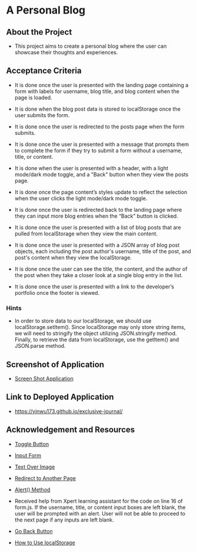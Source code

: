 # A Personal Blog

## About the Project

* This project aims to create a personal blog where the user can showcase their thoughts and experiences.

## Acceptance Criteria

* It is done once the user is presented with the landing page containing a form with labels for username, blog title, and blog content when the page is loaded. 

* It is done when the blog post data is stored to localStorage once the user submits the form. 

* It is done once the user is redirected to the posts page when the form submits. 

* It is done once the user is presented with a message that prompts them to complete the form if they try to submit a form without a username, title, or content.

* It is done when the user is presented with a header, with a light mode/dark mode toggle, and a "Back" button when they view the posts page.

* It is done once the page content’s styles update to reflect the selection when the user clicks the light mode/dark mode toggle. 

* It is done once the user is redirected back to the landing page where they can input more blog entries when the “Back” button is clicked. 

* It is done once the user is presented with a list of blog posts that are pulled from localStorage when they view the main content.

* It is done once the user is presented with a JSON array of blog post objects, each including the post author's username, title of the post, and post's content when they view the localStorage.

* It is done once the user can see the title, the content, and the author of the post when they take a closer look at a single blog entry in the list. 

* It is done once the user is presented with a link to the developer’s portfolio once the footer is viewed. 

### Hints

* In order to store data to our localStorage, we should use localStorage.setItem(). Since localStorage may only store string items, we will need to stringify the object utilizing JSON.stringify method. Finally, to retrieve the data from localStorage, use the getItem() and JSON.parse method.

## Screenshot of Application

* [Screen Shot Application](<Screen Shot Application.png>)

## Link to Deployed Application

* https://yinwu173.github.io/exclusive-journal/

## Acknowledgement and Resources

* [Toggle Button](https://www.w3schools.com/howto/howto_js_toggle_dark_mode.asp)

* [Input Form](https://www.w3schools.com/tags/tag_label.asp)

* [Text Over Image](https://www.w3schools.com/howto/howto_css_image_text.asp)

* [Redirect to Another Page](https://www.w3schools.com/howto/howto_js_redirect_webpage.asp)

* [Alert() Method](https://www.w3schools.com/jsref/met_win_alert.asp)

* Received help from Xpert learning assistant for the code on line 16 of form.js. If the username, title, or content input boxes are left blank, the user will be prompted with an alert. User will not be able to proceed to the next page if any inputs are left blank. 

* [Go Back Button](https://www.w3schools.com/js/tryit.asp?filename=tryjs_history_back) 

* [How to Use localStorage](https://www.freecodecamp.org/news/use-local-storage-in-modern-applications/) 